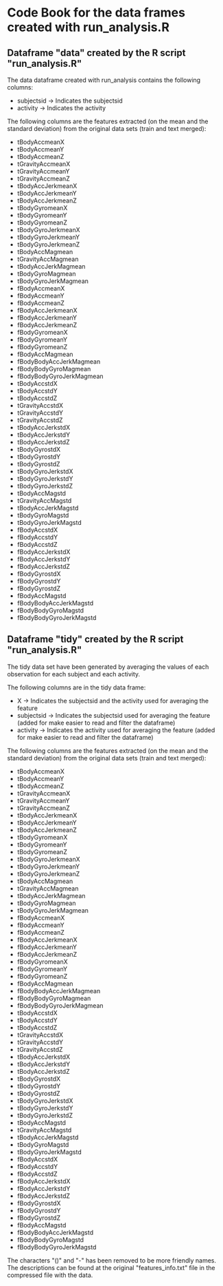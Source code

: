 # Code Book for the data frames created with run_analysis.R

## Dataframe "data" created by the R script "run_analysis.R"
The data dataframe created with run_analysis contains the following columns:
* subjectsid			-> Indicates the subjectsid 
* activity				-> Indicates the activity 

The following columns are the features extracted (on the mean and the standard deviation) from the original data sets (train and text merged):

* tBodyAccmeanX
* tBodyAccmeanY
* tBodyAccmeanZ
* tGravityAccmeanX
* tGravityAccmeanY
* tGravityAccmeanZ
* tBodyAccJerkmeanX
* tBodyAccJerkmeanY
* tBodyAccJerkmeanZ
* tBodyGyromeanX
* tBodyGyromeanY
* tBodyGyromeanZ
* tBodyGyroJerkmeanX
* tBodyGyroJerkmeanY
* tBodyGyroJerkmeanZ
* tBodyAccMagmean
* tGravityAccMagmean
* tBodyAccJerkMagmean
* tBodyGyroMagmean
* tBodyGyroJerkMagmean
* fBodyAccmeanX
* fBodyAccmeanY
* fBodyAccmeanZ
* fBodyAccJerkmeanX
* fBodyAccJerkmeanY
* fBodyAccJerkmeanZ
* fBodyGyromeanX
* fBodyGyromeanY
* fBodyGyromeanZ
* fBodyAccMagmean
* fBodyBodyAccJerkMagmean
* fBodyBodyGyroMagmean
* fBodyBodyGyroJerkMagmean
* tBodyAccstdX
* tBodyAccstdY
* tBodyAccstdZ
* tGravityAccstdX
* tGravityAccstdY
* tGravityAccstdZ
* tBodyAccJerkstdX
* tBodyAccJerkstdY
* tBodyAccJerkstdZ
* tBodyGyrostdX
* tBodyGyrostdY
* tBodyGyrostdZ
* tBodyGyroJerkstdX
* tBodyGyroJerkstdY
* tBodyGyroJerkstdZ
* tBodyAccMagstd
* tGravityAccMagstd
* tBodyAccJerkMagstd
* tBodyGyroMagstd
* tBodyGyroJerkMagstd
* fBodyAccstdX
* fBodyAccstdY
* fBodyAccstdZ
* fBodyAccJerkstdX
* fBodyAccJerkstdY
* fBodyAccJerkstdZ
* fBodyGyrostdX
* fBodyGyrostdY
* fBodyGyrostdZ
* fBodyAccMagstd
* fBodyBodyAccJerkMagstd
* fBodyBodyGyroMagstd
* fBodyBodyGyroJerkMagstd

## Dataframe "tidy" created by the R script "run_analysis.R"
The tidy data set have been generated by averaging the values of each observation for each subject and each activity. 

The following columns are in the tidy data frame:
* X						-> Indicates the subjectsid and the activity used for averaging the feature
* subjectsid			-> Indicates the subjectsid used for averaging the feature (added for make easier to read and filter the dataframe)
* activity				-> Indicates the activity used for averaging the feature (added for make easier to read and filter the dataframe)

The following columns are the features extracted (on the mean and the standard deviation) from the original data sets (train and text merged):

* tBodyAccmeanX
* tBodyAccmeanY
* tBodyAccmeanZ
* tGravityAccmeanX
* tGravityAccmeanY
* tGravityAccmeanZ
* tBodyAccJerkmeanX
* tBodyAccJerkmeanY
* tBodyAccJerkmeanZ
* tBodyGyromeanX
* tBodyGyromeanY
* tBodyGyromeanZ
* tBodyGyroJerkmeanX
* tBodyGyroJerkmeanY
* tBodyGyroJerkmeanZ
* tBodyAccMagmean
* tGravityAccMagmean
* tBodyAccJerkMagmean
* tBodyGyroMagmean
* tBodyGyroJerkMagmean
* fBodyAccmeanX
* fBodyAccmeanY
* fBodyAccmeanZ
* fBodyAccJerkmeanX
* fBodyAccJerkmeanY
* fBodyAccJerkmeanZ
* fBodyGyromeanX
* fBodyGyromeanY
* fBodyGyromeanZ
* fBodyAccMagmean
* fBodyBodyAccJerkMagmean
* fBodyBodyGyroMagmean
* fBodyBodyGyroJerkMagmean
* tBodyAccstdX
* tBodyAccstdY
* tBodyAccstdZ
* tGravityAccstdX
* tGravityAccstdY
* tGravityAccstdZ
* tBodyAccJerkstdX
* tBodyAccJerkstdY
* tBodyAccJerkstdZ
* tBodyGyrostdX
* tBodyGyrostdY
* tBodyGyrostdZ
* tBodyGyroJerkstdX
* tBodyGyroJerkstdY
* tBodyGyroJerkstdZ
* tBodyAccMagstd
* tGravityAccMagstd
* tBodyAccJerkMagstd
* tBodyGyroMagstd
* tBodyGyroJerkMagstd
* fBodyAccstdX
* fBodyAccstdY
* fBodyAccstdZ
* fBodyAccJerkstdX
* fBodyAccJerkstdY
* fBodyAccJerkstdZ
* fBodyGyrostdX
* fBodyGyrostdY
* fBodyGyrostdZ
* fBodyAccMagstd
* fBodyBodyAccJerkMagstd
* fBodyBodyGyroMagstd
* fBodyBodyGyroJerkMagstd

The characters "()" and "-" has been removed to be more friendly names. The descriptions can be found at the original "features_info.txt" file in the compressed file with the data.

